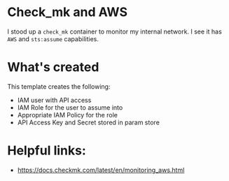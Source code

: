 # Check_mk and AWS
I stood up a `check_mk` container to monitor my internal network.  I see it has `AWS` and `sts:assume` capabilities.

# What's created

This template creates the following:

- IAM user with API access
- IAM Role for the user to assume into
- Appropriate IAM Policy for the role
- API Access Key and Secret stored in param store

# Helpful links:

- https://docs.checkmk.com/latest/en/monitoring_aws.html

